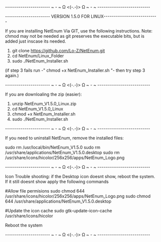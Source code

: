 ----------------------- ~ - ~ Ω <(-.-)> Ω ~ - ~ ---------------------------

----------------------- VERSION 1.5.0 FOR LINUX----------------------------

If you are installing NetEnum Via GIT, use the following instructions.
Note: chmod may not be needed as git preserves the executable bits, but is added just inscase its needed.

1. git clone https://github.com/Lo-Z/NetEnum.git
2. cd NetEnum/Linux_Folder
3. sudo ./NetEnum_Installer.sh
   
(if step 3 fails run -" chmod +x NetEnum_Installer.sh "- then try step 3 again.)

----------------------- ~ - ~ Ω <(-.-)> Ω ~ - ~ ---------------------------

If you are downloaling the zip (easier):

1. unzip NetEnum_V1.5.0_Linux.zip
2. cd NetEnum_V1.5.0_Linux
3. chmod +x NetEnum_Installer.sh
4. sudo ./NetEnum_Installer.sh

----------------------- ~ - ~ Ω <(-.-)> Ω ~ - ~ ---------------------------

If you need to uninstall NetEnum, remove the installed files:

sudo rm /usr/local/bin/NetEnum_V1.5.0
sudo rm /usr/share/applications/NetEnum_V1.5.0.desktop
sudo rm /usr/share/icons/hicolor/256x256/apps/NetEnum_Logo.png

----------------------- ~ - ~ Ω <(-.-)> Ω ~ - ~ ---------------------------

Icon Trouble shooting: if the Desktop icon doesnt show, reboot the system.
If it still doesnt show apply the following commands

#Allow file permisions
sudo chmod 644 /usr/share/icons/hicolor/256x256/apps/NetEnum_Logo.png
sudo chmod 644 /usr/share/applications/NetEnum_V1.5.0.desktop

#Update the icon cache
sudo gtk-update-icon-cache /usr/share/icons/hicolor

Reboot the system 


----------------------- ~ - ~ Ω <(-.-)> Ω ~ - ~ ---------------------------
